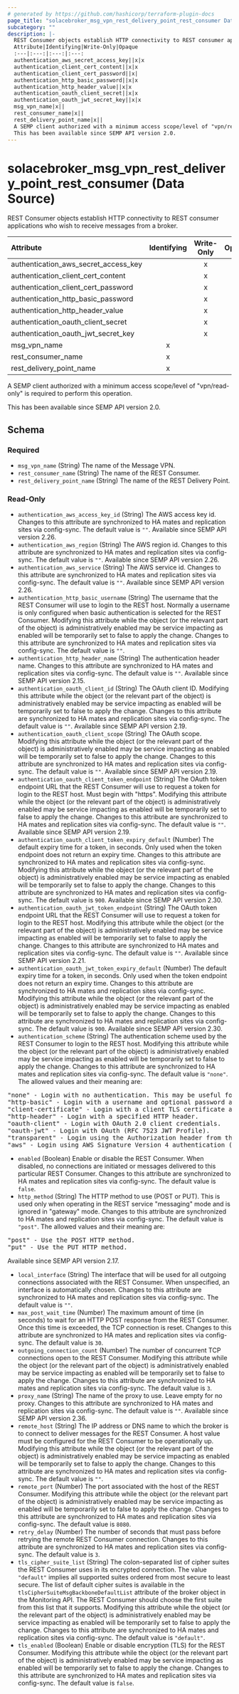 ```yaml
---
# generated by https://github.com/hashicorp/terraform-plugin-docs
page_title: "solacebroker_msg_vpn_rest_delivery_point_rest_consumer Data Source - solacebroker"
subcategory: ""
description: |-
  REST Consumer objects establish HTTP connectivity to REST consumer applications who wish to receive messages from a broker.
  Attribute|Identifying|Write-Only|Opaque
  :---|:---:|:---:|:---:
  authentication_aws_secret_access_key||x|x
  authentication_client_cert_content||x|x
  authentication_client_cert_password||x|
  authentication_http_basic_password||x|x
  authentication_http_header_value||x|x
  authentication_oauth_client_secret||x|x
  authentication_oauth_jwt_secret_key||x|x
  msg_vpn_name|x||
  rest_consumer_name|x||
  rest_delivery_point_name|x||
  A SEMP client authorized with a minimum access scope/level of "vpn/read-only" is required to perform this operation.
  This has been available since SEMP API version 2.0.
---
```


# solacebroker_msg_vpn_rest_delivery_point_rest_consumer (Data Source)

REST Consumer objects establish HTTP connectivity to REST consumer applications who wish to receive messages from a broker.


Attribute|Identifying|Write-Only|Opaque
:---|:---:|:---:|:---:
authentication_aws_secret_access_key||x|x
authentication_client_cert_content||x|x
authentication_client_cert_password||x|
authentication_http_basic_password||x|x
authentication_http_header_value||x|x
authentication_oauth_client_secret||x|x
authentication_oauth_jwt_secret_key||x|x
msg_vpn_name|x||
rest_consumer_name|x||
rest_delivery_point_name|x||



A SEMP client authorized with a minimum access scope/level of "vpn/read-only" is required to perform this operation.

This has been available since SEMP API version 2.0.



<!-- schema generated by tfplugindocs -->
## Schema

### Required

- `msg_vpn_name` (String) The name of the Message VPN.
- `rest_consumer_name` (String) The name of the REST Consumer.
- `rest_delivery_point_name` (String) The name of the REST Delivery Point.

### Read-Only

- `authentication_aws_access_key_id` (String) The AWS access key id. Changes to this attribute are synchronized to HA mates and replication sites via config-sync. The default value is `""`. Available since SEMP API version 2.26.
- `authentication_aws_region` (String) The AWS region id. Changes to this attribute are synchronized to HA mates and replication sites via config-sync. The default value is `""`. Available since SEMP API version 2.26.
- `authentication_aws_service` (String) The AWS service id. Changes to this attribute are synchronized to HA mates and replication sites via config-sync. The default value is `""`. Available since SEMP API version 2.26.
- `authentication_http_basic_username` (String) The username that the REST Consumer will use to login to the REST host. Normally a username is only configured when basic authentication is selected for the REST Consumer. Modifying this attribute while the object (or the relevant part of the object) is administratively enabled may be service impacting as enabled will be temporarily set to false to apply the change. Changes to this attribute are synchronized to HA mates and replication sites via config-sync. The default value is `""`.
- `authentication_http_header_name` (String) The authentication header name. Changes to this attribute are synchronized to HA mates and replication sites via config-sync. The default value is `""`. Available since SEMP API version 2.15.
- `authentication_oauth_client_id` (String) The OAuth client ID. Modifying this attribute while the object (or the relevant part of the object) is administratively enabled may be service impacting as enabled will be temporarily set to false to apply the change. Changes to this attribute are synchronized to HA mates and replication sites via config-sync. The default value is `""`. Available since SEMP API version 2.19.
- `authentication_oauth_client_scope` (String) The OAuth scope. Modifying this attribute while the object (or the relevant part of the object) is administratively enabled may be service impacting as enabled will be temporarily set to false to apply the change. Changes to this attribute are synchronized to HA mates and replication sites via config-sync. The default value is `""`. Available since SEMP API version 2.19.
- `authentication_oauth_client_token_endpoint` (String) The OAuth token endpoint URL that the REST Consumer will use to request a token for login to the REST host. Must begin with "https". Modifying this attribute while the object (or the relevant part of the object) is administratively enabled may be service impacting as enabled will be temporarily set to false to apply the change. Changes to this attribute are synchronized to HA mates and replication sites via config-sync. The default value is `""`. Available since SEMP API version 2.19.
- `authentication_oauth_client_token_expiry_default` (Number) The default expiry time for a token, in seconds. Only used when the token endpoint does not return an expiry time. Changes to this attribute are synchronized to HA mates and replication sites via config-sync. Modifying this attribute while the object (or the relevant part of the object) is administratively enabled may be service impacting as enabled will be temporarily set to false to apply the change. Changes to this attribute are synchronized to HA mates and replication sites via config-sync. The default value is `900`. Available since SEMP API version 2.30.
- `authentication_oauth_jwt_token_endpoint` (String) The OAuth token endpoint URL that the REST Consumer will use to request a token for login to the REST host. Modifying this attribute while the object (or the relevant part of the object) is administratively enabled may be service impacting as enabled will be temporarily set to false to apply the change. Changes to this attribute are synchronized to HA mates and replication sites via config-sync. The default value is `""`. Available since SEMP API version 2.21.
- `authentication_oauth_jwt_token_expiry_default` (Number) The default expiry time for a token, in seconds. Only used when the token endpoint does not return an expiry time. Changes to this attribute are synchronized to HA mates and replication sites via config-sync. Modifying this attribute while the object (or the relevant part of the object) is administratively enabled may be service impacting as enabled will be temporarily set to false to apply the change. Changes to this attribute are synchronized to HA mates and replication sites via config-sync. The default value is `900`. Available since SEMP API version 2.30.
- `authentication_scheme` (String) The authentication scheme used by the REST Consumer to login to the REST host. Modifying this attribute while the object (or the relevant part of the object) is administratively enabled may be service impacting as enabled will be temporarily set to false to apply the change. Changes to this attribute are synchronized to HA mates and replication sites via config-sync. The default value is `"none"`. The allowed values and their meaning are:

<pre>
"none" - Login with no authentication. This may be useful for anonymous connections or when a REST Consumer does not require authentication.
"http-basic" - Login with a username and optional password according to HTTP Basic authentication as per RFC 2616.
"client-certificate" - Login with a client TLS certificate as per RFC 5246. Client certificate authentication is only available on TLS connections.
"http-header" - Login with a specified HTTP header.
"oauth-client" - Login with OAuth 2.0 client credentials.
"oauth-jwt" - Login with OAuth (RFC 7523 JWT Profile).
"transparent" - Login using the Authorization header from the message properties, if present. Transparent authentication passes along existing Authorization header metadata instead of discarding it. Note that if the message is coming from a REST producer, the REST service must be configured to forward the Authorization header.
"aws" - Login using AWS Signature Version 4 authentication (AWS4-HMAC-SHA256).
</pre>
- `enabled` (Boolean) Enable or disable the REST Consumer. When disabled, no connections are initiated or messages delivered to this particular REST Consumer. Changes to this attribute are synchronized to HA mates and replication sites via config-sync. The default value is `false`.
- `http_method` (String) The HTTP method to use (POST or PUT). This is used only when operating in the REST service "messaging" mode and is ignored in "gateway" mode. Changes to this attribute are synchronized to HA mates and replication sites via config-sync. The default value is `"post"`. The allowed values and their meaning are:

<pre>
"post" - Use the POST HTTP method.
"put" - Use the PUT HTTP method.
</pre>
 Available since SEMP API version 2.17.
- `local_interface` (String) The interface that will be used for all outgoing connections associated with the REST Consumer. When unspecified, an interface is automatically chosen. Changes to this attribute are synchronized to HA mates and replication sites via config-sync. The default value is `""`.
- `max_post_wait_time` (Number) The maximum amount of time (in seconds) to wait for an HTTP POST response from the REST Consumer. Once this time is exceeded, the TCP connection is reset. Changes to this attribute are synchronized to HA mates and replication sites via config-sync. The default value is `30`.
- `outgoing_connection_count` (Number) The number of concurrent TCP connections open to the REST Consumer. Modifying this attribute while the object (or the relevant part of the object) is administratively enabled may be service impacting as enabled will be temporarily set to false to apply the change. Changes to this attribute are synchronized to HA mates and replication sites via config-sync. The default value is `3`.
- `proxy_name` (String) The name of the proxy to use. Leave empty for no proxy. Changes to this attribute are synchronized to HA mates and replication sites via config-sync. The default value is `""`. Available since SEMP API version 2.36.
- `remote_host` (String) The IP address or DNS name to which the broker is to connect to deliver messages for the REST Consumer. A host value must be configured for the REST Consumer to be operationally up. Modifying this attribute while the object (or the relevant part of the object) is administratively enabled may be service impacting as enabled will be temporarily set to false to apply the change. Changes to this attribute are synchronized to HA mates and replication sites via config-sync. The default value is `""`.
- `remote_port` (Number) The port associated with the host of the REST Consumer. Modifying this attribute while the object (or the relevant part of the object) is administratively enabled may be service impacting as enabled will be temporarily set to false to apply the change. Changes to this attribute are synchronized to HA mates and replication sites via config-sync. The default value is `8080`.
- `retry_delay` (Number) The number of seconds that must pass before retrying the remote REST Consumer connection. Changes to this attribute are synchronized to HA mates and replication sites via config-sync. The default value is `3`.
- `tls_cipher_suite_list` (String) The colon-separated list of cipher suites the REST Consumer uses in its encrypted connection. The value `"default"` implies all supported suites ordered from most secure to least secure. The list of default cipher suites is available in the `tlsCipherSuiteMsgBackboneDefaultList` attribute of the broker object in the Monitoring API. The REST Consumer should choose the first suite from this list that it supports. Modifying this attribute while the object (or the relevant part of the object) is administratively enabled may be service impacting as enabled will be temporarily set to false to apply the change. Changes to this attribute are synchronized to HA mates and replication sites via config-sync. The default value is `"default"`.
- `tls_enabled` (Boolean) Enable or disable encryption (TLS) for the REST Consumer. Modifying this attribute while the object (or the relevant part of the object) is administratively enabled may be service impacting as enabled will be temporarily set to false to apply the change. Changes to this attribute are synchronized to HA mates and replication sites via config-sync. The default value is `false`.
